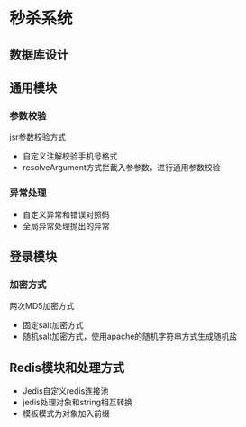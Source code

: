 # 秒杀系统

## 数据库设计


## 通用模块

### 参数校验
jsr参数校验方式
* 自定义注解校验手机号格式
* resolveArgument方式拦截入参参数，进行通用参数校验

### 异常处理

* 自定义异常和错误对照码
* 全局异常处理抛出的异常

## 登录模块
### 加密方式

两次MD5加密方式

* 固定salt加密方式
* 随机salt加密方式，使用apache的随机字符串方式生成随机盐

## Redis模块和处理方式
* Jedis自定义redis连接池
* jedis处理对象和string相互转换
* 模板模式为对象加入前缀